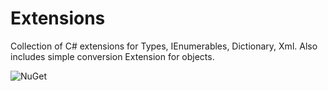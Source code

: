 # Extensions
Collection of C# extensions for Types, IEnumerables, Dictionary, Xml. Also includes simple conversion Extension for objects.

![NuGet](https://img.shields.io/nuget/v/NMyVision.TemplateWriter.svg?style=flat-square&logo=nuget)
